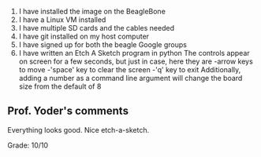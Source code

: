 1. I have installed the image on the BeagleBone
2. I have a Linux VM installed
3. I have multiple SD cards and the cables needed
4. I have git installed on my host computer
5. I have signed up for both the beagle Google groups
6. I have written an Etch A Sketch program in python
	The controls appear on screen for a few seconds, but just in case, here they are
	-arrow keys to move
	-'space' key to clear the screen
	-'q' key to exit
	Additionally, adding a number as a command line argument will change the board size from the default of 8

## Prof. Yoder's comments

Everything looks good.  Nice etch-a-sketch.

Grade:  10/10